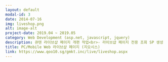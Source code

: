```yaml
---
layout: default
modal-id: 3
date: 2014-07-16
img: liveshop.png
alt: image-alt
project-date: 2019.04 ~ 2019.05
category: Web Development (asp.net, javascript, jquery)
description: 큐텐 라이브샵 페이지 개편 작업<br>- 라이브샵 페이지 전용 조회 SP 생성 검색 레이어 추가하여 SP 내에서 키워드에 맞는 상품 조회처리<br>- 페이지 내 상품 더보기 버튼 클릭 시 ajax 처리하여 SP에서 조회할 페이지 번호, 개수 체크하여 스크립트에서 어펜드 처리<br>- 라이브샵 상품 금액 환율 조회 후 금액 계산하여 금액 노출되도록 처리<br>- 테이블에 국가별 배송비 json 형태로 저장하여 배송비 또는 유료/무료 체크하여 배송상태 노출 처리
title: PC/Mobile Web 라이브샵 페이지 (지오시스)
link: https://www.qoo10.sg/gmkt.inc/live/liveshop.aspx
---
```

